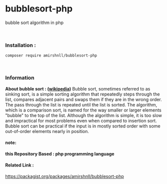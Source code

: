 # bubblesort-php
bubble sort algorithm in php

<br/>

### Installation :
```
composer require amirshnll/bubblesort-php
```
<br/>

### Information
**About bubble sort : ([wikipedia](https://en.wikipedia.org/wiki/Bubble_sort))**
Bubble sort, sometimes referred to as sinking sort, is a simple sorting algorithm that repeatedly steps through the list, compares adjacent pairs and swaps them if they are in the wrong order. The pass through the list is repeated until the list is sorted. The algorithm, which is a comparison sort, is named for the way smaller or larger elements "bubble" to the top of the list. Although the algorithm is simple, it is too slow and impractical for most problems even when compared to insertion sort. Bubble sort can be practical if the input is in mostly sorted order with some out-of-order elements nearly in position.
<br/>
#### note:
**this Repository Based : php programming language**
<br/>
#### Related Link :
https://packagist.org/packages/amirshnll/bubblesort-php